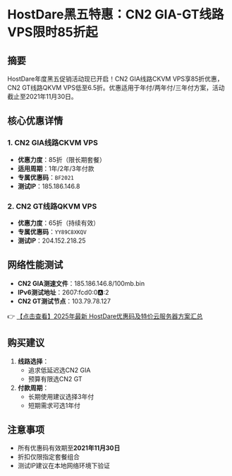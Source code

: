 # HostDare黑五特惠：CN2 GIA-GT线路VPS限时85折起

## 摘要
HostDare年度黑五促销活动现已开启！CN2 GIA线路CKVM VPS享85折优惠，CN2 GT线路QKVM VPS低至6.5折。优惠适用于年付/两年付/三年付方案，活动截止至2021年11月30日。

## 核心优惠详情
### 1. CN2 GIA线路CKVM VPS
- **优惠力度**：85折（限长期套餐）
- **适用周期**：1年/2年/3年付款
- **专属优惠码**：`BF2021`
- **测试IP**：185.186.146.8

### 2. CN2 GT线路QKVM VPS
- **优惠力度**：65折（持续有效）
- **专属优惠码**：`YY89C8XKQV`
- **测试IP**：204.152.218.25

## 网络性能测试
- **CN2 GIA测速文件**：185.186.146.8/100mb.bin
- **IPv6测试地址**：2607:fcd0:0:a::2
- **CN2 GT测试节点**：103.79.78.127

👉 [【点击查看】2025年最新 HostDare优惠码及特价云服务器方案汇总](https://bit.ly/hostdare)

## 购买建议
1. **线路选择**：
   - 追求低延迟选CN2 GIA
   - 预算有限选CN2 GT
2. **付款周期**：
   - 长期使用建议选择3年付
   - 短期需求可选1年付

## 注意事项
- 所有优惠码有效期至**2021年11月30日**
- 折扣仅限指定套餐组合
- 测试IP建议在本地网络环境下验证
